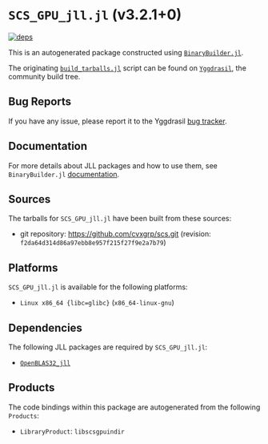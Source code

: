 # `SCS_GPU_jll.jl` (v3.2.1+0)

[![deps](https://juliahub.com/docs/SCS_GPU_jll/deps.svg)](https://juliahub.com/ui/Packages/SCS_GPU_jll/OtXgE?page=2)

This is an autogenerated package constructed using [`BinaryBuilder.jl`](https://github.com/JuliaPackaging/BinaryBuilder.jl).

The originating [`build_tarballs.jl`](https://github.com/JuliaPackaging/Yggdrasil/blob/1e926895c26b578d145db8d483654a91289bac4c/S/SCS_GPU/build_tarballs.jl) script can be found on [`Yggdrasil`](https://github.com/JuliaPackaging/Yggdrasil/), the community build tree.

## Bug Reports

If you have any issue, please report it to the Yggdrasil [bug tracker](https://github.com/JuliaPackaging/Yggdrasil/issues).

## Documentation

For more details about JLL packages and how to use them, see `BinaryBuilder.jl` [documentation](https://docs.binarybuilder.org/stable/jll/).

## Sources

The tarballs for `SCS_GPU_jll.jl` have been built from these sources:

* git repository: https://github.com/cvxgrp/scs.git (revision: `f2da64d314d86a97ebb8e957f215f27f9e2a7b79`)

## Platforms

`SCS_GPU_jll.jl` is available for the following platforms:

* `Linux x86_64 {libc=glibc}` (`x86_64-linux-gnu`)

## Dependencies

The following JLL packages are required by `SCS_GPU_jll.jl`:

* [`OpenBLAS32_jll`](https://github.com/JuliaBinaryWrappers/OpenBLAS32_jll.jl)

## Products

The code bindings within this package are autogenerated from the following `Products`:

* `LibraryProduct`: `libscsgpuindir`
